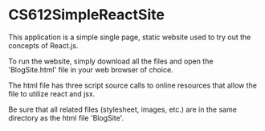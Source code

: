 # CS612SimpleReactSite

This application is a simple single page, static website used to try out the concepts of React.js.

To run the website, simply download all the files and open the 'BlogSite.html' file in your web browser of choice.

The html file has three script source calls to online resources that allow the file to utilize react and jsx.

Be sure that all related files (stylesheet, images, etc.) are in the same directory as the html file 'BlogSite'.
